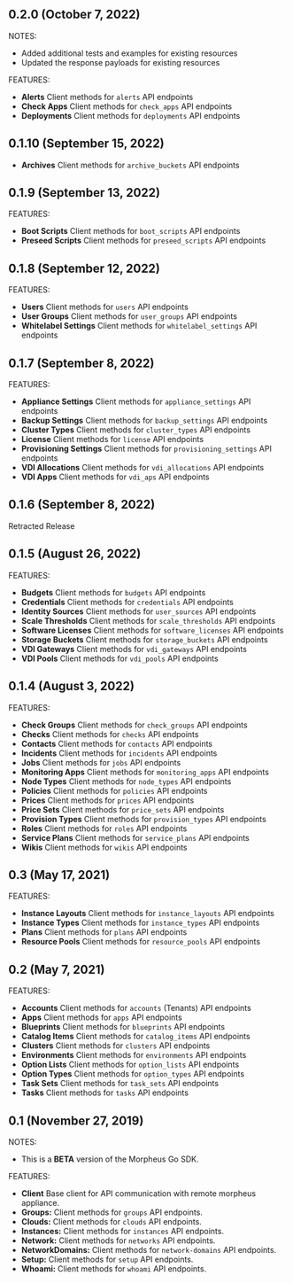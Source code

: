 ## 0.2.0 (October 7, 2022)

NOTES:

* Added additional tests and examples for existing resources
* Updated the response payloads for existing resources

FEATURES:

* **Alerts** Client methods for `alerts` API endpoints
* **Check Apps** Client methods for `check_apps` API endpoints
* **Deployments** Client methods for `deployments` API endpoints

## 0.1.10 (September 15, 2022)

* **Archives** Client methods for `archive_buckets` API endpoints

## 0.1.9 (September 13, 2022)

FEATURES:

* **Boot Scripts** Client methods for `boot_scripts` API endpoints
* **Preseed Scripts** Client methods for `preseed_scripts` API endpoints

## 0.1.8 (September 12, 2022)

FEATURES:

* **Users** Client methods for `users` API endpoints
* **User Groups** Client methods for `user_groups` API endpoints
* **Whitelabel Settings** Client methods for `whitelabel_settings` API endpoints

## 0.1.7 (September 8, 2022)

FEATURES:

* **Appliance Settings** Client methods for `appliance_settings` API endpoints
* **Backup Settings** Client methods for `backup_settings` API endpoints
* **Cluster Types** Client methods for `cluster_types` API endpoints
* **License** Client methods for `license` API endpoints
* **Provisioning Settings** Client methods for `provisioning_settings` API endpoints
* **VDI Allocations** Client methods for `vdi_allocations` API endpoints
* **VDI Apps** Client methods for `vdi_aps` API endpoints

## 0.1.6 (September 8, 2022)

Retracted Release

## 0.1.5 (August 26, 2022)

FEATURES:

* **Budgets** Client methods for `budgets` API endpoints
* **Credentials** Client methods for `credentials` API endpoints
* **Identity Sources** Client methods for `user_sources` API endpoints
* **Scale Thresholds** Client methods for `scale_thresholds` API endpoints
* **Software Licenses** Client methods for `software_licenses` API endpoints
* **Storage Buckets** Client methods for `storage_buckets` API endpoints
* **VDI Gateways** Client methods for `vdi_gateways` API endpoints
* **VDI Pools** Client methods for `vdi_pools` API endpoints

## 0.1.4 (August 3, 2022)

FEATURES:

* **Check Groups** Client methods for `check_groups` API endpoints
* **Checks** Client methods for `checks` API endpoints
* **Contacts** Client methods for `contacts` API endpoints
* **Incidents** Client methods for `incidents` API endpoints
* **Jobs** Client methods for `jobs` API endpoints
* **Monitoring Apps** Client methods for `monitoring_apps` API endpoints
* **Node Types** Client methods for `node_types` API endpoints
* **Policies** Client methods for `policies` API endpoints
* **Prices** Client methods for `prices` API endpoints
* **Price Sets** Client methods for `price_sets` API endpoints
* **Provision Types** Client methods for `provision_types` API endpoints
* **Roles** Client methods for `roles` API endpoints
* **Service Plans** Client methods for `service_plans` API endpoints
* **Wikis** Client methods for `wikis` API endpoints

## 0.3 (May 17, 2021)

FEATURES:

* **Instance Layouts** Client methods for `instance_layouts` API endpoints
* **Instance Types** Client methods for `instance_types` API endpoints
* **Plans** Client methods for `plans` API endpoints
* **Resource Pools** Client methods for `resource_pools` API endpoints

## 0.2 (May 7, 2021)

FEATURES:

* **Accounts** Client methods for `accounts` (Tenants) API endpoints
* **Apps** Client methods for `apps` API endpoints
* **Blueprints** Client methods for `blueprints` API endpoints
* **Catalog Items** Client methods for `catalog_items` API endpoints
* **Clusters** Client methods for `clusters` API endpoints
* **Environments** Client methods for `environments` API endpoints
* **Option Lists** Client methods for `option_lists` API endpoints
* **Option Types** Client methods for `option_types` API endpoints
* **Task Sets** Client methods for `task_sets` API endpoints
* **Tasks** Client methods for `tasks` API endpoints

## 0.1 (November 27, 2019)

NOTES:

* This is a **BETA** version of the Morpheus Go SDK.

FEATURES:

* **Client** Base client for API communication with remote morpheus appliance.
* **Groups:** Client methods for `groups` API endpoints.
* **Clouds:** Client methods for `clouds` API endpoints.
* **Instances:** Client methods for `instances` API endpoints.
* **Network:** Client methods for `networks` API endpoints.
* **NetworkDomains:** Client methods for `network-domains` API endpoints.
* **Setup:** Client methods for `setup` API endpoints.
* **Whoami:** Client methods for `whoami` API endpoints.
